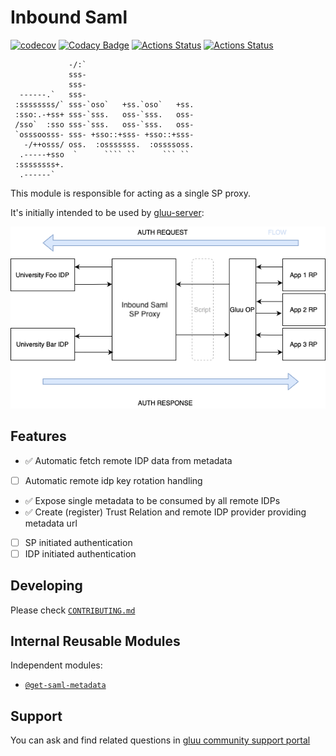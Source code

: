 # Inbound Saml
[![codecov](https://codecov.io/gh/GluuFederation/inbound-saml/branch/master/graph/badge.svg?token=IIN1I5XAUG)](https://codecov.io/gh/GluuFederation/inbound-saml)
[![Codacy Badge](https://app.codacy.com/project/badge/Grade/8efe7bd74a5d45e3b7c0a2be25d7ac8e)](https://www.codacy.com/gh/GluuFederation/inbound-saml/dashboard?utm_source=github.com&amp;utm_medium=referral&amp;utm_content=GluuFederation/inbound-saml&amp;utm_campaign=Badge_Grade)
[![Actions Status](https://github.com/GluuFederation/inbound-saml/workflows/BDD/badge.svg)](https://github.com/GluuFederation/inbound-saml/actions)
[![Actions Status](https://github.com/GluuFederation/inbound-saml/workflows/Test/badge.svg)](https://github.com/GluuFederation/inbound-saml/actions)

```ascii                                                
             -/:`                         
             sss-                         
             sss-                         
  ------.`   sss-                         
 :ssssssss/` sss-`oso`   +ss.`oso`   +ss. 
 :sso:.-+ss+ sss-`sss.   oss-`sss.   oss- 
 /sso`  :sso sss-`sss.   oss-`sss.   oss- 
 `osssoosss- sss- +sso::+sss- +sso::+sss- 
   -/++osss/ oss.  :osssssss.  :ossssoss. 
  .-----+sso  `      ```` ``      ``` ``  
 :ssssssss+.                              
  .------`                                        
```

This module is responsible for acting as a single SP proxy.

It's initially intended to be used by [gluu-server](https://gluu.org):

![InboundSamlFlow](docs/img/InboundSamlSingleSP.png)

## Features

  - ✅ Automatic fetch remote IDP data from metadata
  - [ ] Automatic remote idp key rotation handling
  - ✅ Expose single metadata to be consumed by all remote IDPs
  - ✅ Create (register) Trust Relation and remote IDP provider providing metadata url
  - [ ] SP initiated authentication
  - [ ] IDP initiated authentication

## Developing

Please check [`CONTRIBUTING.md`](CONTRIBUTING.md)

## Internal Reusable Modules

  Independent modules:
  
  - [`@get-saml-metadata`](src/get-saml-metadata)

## Support

You can ask and find related questions in [gluu community support portal](https://support.gluu.org)
